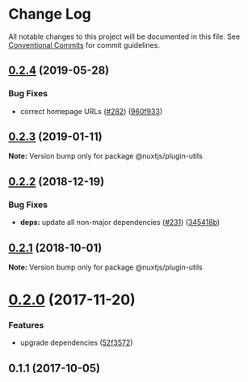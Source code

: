 # Change Log

All notable changes to this project will be documented in this file.
See [Conventional Commits](https://conventionalcommits.org) for commit guidelines.

## [0.2.4](https://github.com/nuxt/modules/compare/@nuxtjs/plugin-utils@0.2.3...@nuxtjs/plugin-utils@0.2.4) (2019-05-28)


### Bug Fixes

* correct homepage URLs ([#282](https://github.com/nuxt/modules/issues/282)) ([960f933](https://github.com/nuxt/modules/commit/960f933))





## [0.2.3](https://github.com/nuxt/modules/compare/@nuxtjs/plugin-utils@0.2.2...@nuxtjs/plugin-utils@0.2.3) (2019-01-11)

**Note:** Version bump only for package @nuxtjs/plugin-utils





<a name="0.2.2"></a>
## [0.2.2](https://github.com/nuxt/modules/compare/@nuxtjs/plugin-utils@0.2.1...@nuxtjs/plugin-utils@0.2.2) (2018-12-19)


### Bug Fixes

* **deps:** update all non-major dependencies ([#231](https://github.com/nuxt/modules/issues/231)) ([345418b](https://github.com/nuxt/modules/commit/345418b))





<a name="0.2.1"></a>
## [0.2.1](https://github.com/nuxt/modules/compare/@nuxtjs/plugin-utils@0.2.0...@nuxtjs/plugin-utils@0.2.1) (2018-10-01)

**Note:** Version bump only for package @nuxtjs/plugin-utils





<a name="0.2.0"></a>
# [0.2.0](https://github.com/nuxt/modules/compare/@nuxtjs/plugin-utils@0.1.1...@nuxtjs/plugin-utils@0.2.0) (2017-11-20)


### Features

* upgrade dependencies ([52f3572](https://github.com/nuxt/modules/commit/52f3572))




<a name="0.1.1"></a>
## 0.1.1 (2017-10-05)
